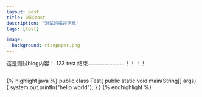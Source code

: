 ```yaml
---
layout: post
title: 测试post
description: "测试的描述信息"
tags: [test]

image:
  background: ricepaper.png
---
```


这是测试blog内容！
123
test
结束……………………！！！！

<figure>
    <a href="http://img2.3lian.com/2014/f7/5/d/22.jpg">
        <img src="http://img2.3lian.com/2014/f7/5/d/22.jpg" alt="">
    </a>
</figure>

{% highlight java %}
public class Test{
    public static void main(String[] args) {
        system.out.println("hello world");
    }
}
{% endhighlight %}




